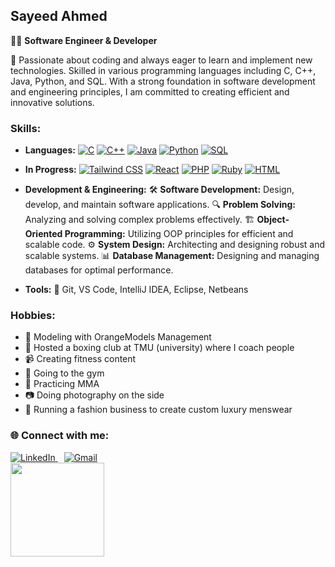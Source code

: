## Sayeed Ahmed

👨‍💻 **Software Engineer & Developer**

🚀 Passionate about coding and always eager to learn and implement new technologies. Skilled in various programming languages including C, C++, Java, Python, and SQL. With a strong foundation in software development and engineering principles, I am committed to creating efficient and innovative solutions.

### Skills:
- **Languages:**
  [![C](https://img.shields.io/badge/C-A8B9CC?style=for-the-badge&logo=c&logoColor=white)](https://en.wikipedia.org/wiki/C_(programming_language))
  [![C++](https://img.shields.io/badge/C++-00599C?style=for-the-badge&logo=c%2B%2B&logoColor=white)](https://en.wikipedia.org/wiki/C%2B%2B)
  [![Java](https://img.shields.io/badge/Java-007396?style=for-the-badge&logo=java&logoColor=white)](https://en.wikipedia.org/wiki/Java_(programming_language))
  [![Python](https://img.shields.io/badge/Python-3776AB?style=for-the-badge&logo=python&logoColor=white)](https://en.wikipedia.org/wiki/Python_(programming_language))
  [![SQL](https://img.shields.io/badge/SQL-4479A1?style=for-the-badge&logo=sqlite&logoColor=white)](https://en.wikipedia.org/wiki/SQL)

- **In Progress:**
  [![Tailwind CSS](https://img.shields.io/badge/Tailwind_CSS-38B2AC?style=for-the-badge&logo=tailwindcss&logoColor=white)](https://en.wikipedia.org/wiki/Tailwind_CSS)
  [![React](https://img.shields.io/badge/React-61DAFB?style=for-the-badge&logo=react&logoColor=black)](https://en.wikipedia.org/wiki/React_(JavaScript_library))
  [![PHP](https://img.shields.io/badge/PHP-777BB4?style=for-the-badge&logo=php&logoColor=white)](https://en.wikipedia.org/wiki/PHP)
  [![Ruby](https://img.shields.io/badge/Ruby-CC342D?style=for-the-badge&logo=ruby&logoColor=white)](https://en.wikipedia.org/wiki/Ruby_(programming_language))
  [![HTML](https://img.shields.io/badge/HTML-E34F26?style=for-the-badge&logo=html5&logoColor=white)](https://en.wikipedia.org/wiki/HTML)

- **Development & Engineering:**
  🛠️ **Software Development:** Design, develop, and maintain software applications.
  🔍 **Problem Solving:** Analyzing and solving complex problems effectively.
  🏗️ **Object-Oriented Programming:** Utilizing OOP principles for efficient and scalable code.
  ⚙️ **System Design:** Architecting and designing robust and scalable systems.
  📊 **Database Management:** Designing and managing databases for optimal performance.

- **Tools:** 🧩 Git, VS Code, IntelliJ IDEA, Eclipse, Netbeans

### Hobbies:
- 📸 Modeling with OrangeModels Management
- 🥊 Hosted a boxing club at TMU (university) where I coach people
- 📹 Creating fitness content
- 💪 Going to the gym
- 🥋 Practicing MMA
- 📷 Doing photography on the side
- 👔 Running a fashion business to create custom luxury menswear

<div>
  <h3>🌐 Connect with me:</h3>
  <a href="https://www.linkedin.com/in/sayeed-ahmed-b85366232/" target="_blank" style="margin-right: 10px;">
    <img src="https://img.shields.io/badge/LinkedIn-0077B5?style=for-the-badge&logo=linkedin&logoColor=white" alt="LinkedIn">
  </a>
  <a href="mailto:asayeed216@gmail.com" target="_blank">
    <img src="https://img.shields.io/badge/Gmail-D14836?style=for-the-badge&logo=gmail&logoColor=white" alt="Gmail">
  </a>
</div>

<img src="https://media.giphy.com/media/v1.Y2lkPTc5MGI3NjExNGd1dTV1MXJ0eDRyamNuYzJuMXRxcW5nYjI2MGdmb2QwNTg5c2RhZSZlcD12MV9pbnRlcm5hbF9naWZfYnlfaWQmY3Q9cw/NTNUwDGxpIirRFJzKm/giphy.gif" width="150" />
